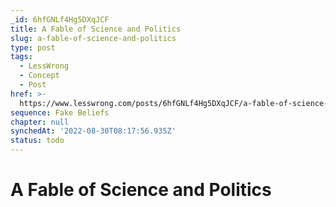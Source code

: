 ```yaml
---
_id: 6hfGNLf4Hg5DXqJCF
title: A Fable of Science and Politics
slug: a-fable-of-science-and-politics
type: post
tags:
  - LessWrong
  - Concept
  - Post
href: >-
  https://www.lesswrong.com/posts/6hfGNLf4Hg5DXqJCF/a-fable-of-science-and-politics
sequence: Fake Beliefs
chapter: null
synchedAt: '2022-08-30T08:17:56.935Z'
status: todo
---
```


# A Fable of Science and Politics
